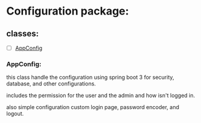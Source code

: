 # Configuration package:

## classes:

- [ ] [AppConfig](AppConfig.java)

### AppConfig:
this class handle the configuration using spring boot 3 for
security, database, and other configurations.

includes the permission for the user and the admin and how
isn't logged in.

also simple configuration custom login page, 
password encoder, and logout.